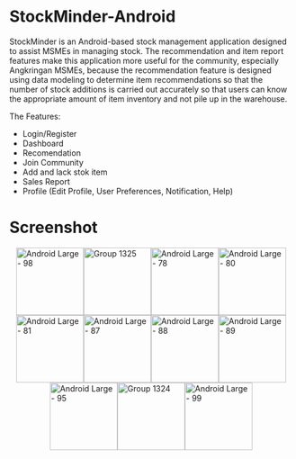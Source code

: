 <h1>StockMinder-Android</h1>
StockMinder is an Android-based stock management application designed to assist MSMEs in managing stock. The recommendation and item report features make this application more useful for the community, especially Angkringan MSMEs, because the recommendation feature is designed using data modeling to determine item recommendations so that the number of stock additions is carried out accurately so that users can know the appropriate amount of item inventory and not pile up in the warehouse.

The Features:
- Login/Register
- Dashboard
- Recomendation
- Join Community 
- Add and lack stok item 
- Sales Report  
- Profile (Edit Profile, User Preferences, Notification, Help)

<h1>Screenshot</h1>
<div style="display: flex; flex-wrap: wrap; justify-content: center;">
    <img src="https://github.com/StokMinder/md-stokminder/assets/152950761/4dc00a32-c1b8-4236-8771-8eb495e22ffb" width="120" alt="Android Large - 98">
    <img src="https://github.com/StokMinder/md-stokminder/assets/152950761/69ecd3cb-7698-4617-a2f6-633195430137" width="120" alt="Group 1325">
    <img src="https://github.com/StokMinder/md-stokminder/assets/152950761/d103c489-c3b7-4b7e-bfab-26222c9f7474" width="120" alt="Android Large - 78">
    <img src="https://github.com/StokMinder/md-stokminder/assets/152950761/edf8906e-a572-4c29-8f7f-f58a83579d21" width="120" alt="Android Large - 80">
    <img src="https://github.com/StokMinder/md-stokminder/assets/152950761/758c7701-461e-4a52-bc92-8b00de62fe41" width="120" alt="Android Large - 81">
    <img src="https://github.com/StokMinder/md-stokminder/assets/152950761/22b70810-4667-46af-8e9c-f0b1246fe91d" width="120" alt="Android Large - 87">
    <img src="https://github.com/StokMinder/md-stokminder/assets/152950761/9dc7e35e-d8d7-4061-b088-b20de5ab3217" width="120" alt="Android Large - 88">
    <img src="https://github.com/StokMinder/md-stokminder/assets/152950761/51b61c3b-6cbc-47d5-a3d3-03b66287602c" width="120" alt="Android Large - 89">
    <img src="https://github.com/StokMinder/md-stokminder/assets/152950761/378965fb-a73a-4441-907a-0845c31b5b3e" width="120" alt="Android Large - 95">
    <img src="https://github.com/StokMinder/md-stokminder/assets/152950761/67c5cdd2-4602-4d27-abac-44ff389b38a1" width="120" alt="Group 1324">
    <img src="https://github.com/StokMinder/md-stokminder/assets/152950761/4154395a-0581-41a2-99ba-9972d377a517" width="120" alt="Android Large - 99">
</div>

<h1></h1>
